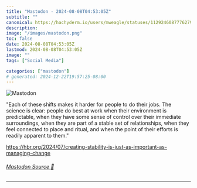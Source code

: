 ```yaml
---
title: "Mastodon - 2024-08-08T04:53:05Z"
subtitle: ""
canonical: https://hachyderm.io/users/mweagle/statuses/112924608777627960
description:
image: "/images/mastodon.png"
toc: false
date: 2024-08-08T04:53:05Z
lastmod: 2024-08-08T04:53:05Z
image: ""
tags: ["Social Media"]

categories: ["mastodon"]
# generated: 2024-12-22T19:57:25-08:00
---
```

![Mastodon](/images/mastodon.png)

<p>&quot;Each of these shifts makes it harder for people to do their jobs. The science is clear: people do best at work when their environment is predictable, when they have some sense of control over their immediate surroundings, when they are part of a stable set of relationships, when they feel connected to place and ritual, and when the point of their efforts is readily apparent to them.&quot;</p><p><a href="https://hbr.org/2024/07/creating-stability-is-just-as-important-as-managing-change" target="_blank" rel="nofollow noopener noreferrer" translate="no"><span class="invisible">https://</span><span class="ellipsis">hbr.org/2024/07/creating-stabi</span><span class="invisible">lity-is-just-as-important-as-managing-change</span></a></p>


###### [Mastodon Source 🐘](https://hachyderm.io/@mweagle/112924608777627960)

___
